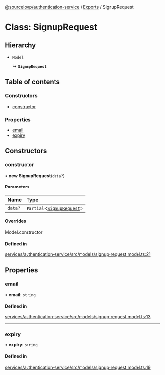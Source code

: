 [@sourceloop/authentication-service](../README.md) / [Exports](../modules.md) / SignupRequest

# Class: SignupRequest

## Hierarchy

- `Model`

  ↳ **`SignupRequest`**

## Table of contents

### Constructors

- [constructor](SignupRequest.md#constructor)

### Properties

- [email](SignupRequest.md#email)
- [expiry](SignupRequest.md#expiry)

## Constructors

### constructor

• **new SignupRequest**(`data?`)

#### Parameters

| Name | Type |
| :------ | :------ |
| `data?` | `Partial`<[`SignupRequest`](SignupRequest.md)\> |

#### Overrides

Model.constructor

#### Defined in

[services/authentication-service/src/models/signup-request.model.ts:21](https://github.com/codeweb05/repo1/blob/ea19add/services/authentication-service/src/models/signup-request.model.ts#L21)

## Properties

### email

• **email**: `string`

#### Defined in

[services/authentication-service/src/models/signup-request.model.ts:13](https://github.com/codeweb05/repo1/blob/ea19add/services/authentication-service/src/models/signup-request.model.ts#L13)

___

### expiry

• **expiry**: `string`

#### Defined in

[services/authentication-service/src/models/signup-request.model.ts:19](https://github.com/codeweb05/repo1/blob/ea19add/services/authentication-service/src/models/signup-request.model.ts#L19)
